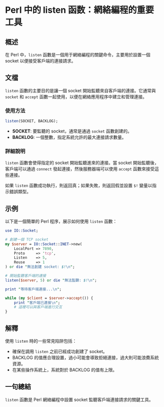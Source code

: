 <!--
Meta Description: # Perl 中的 listen 函数：網絡編程的重要工具 ## 概述 在 Perl 中，`listen` 函數是一個用于網絡編程的關鍵命令，主要用於設置一個 socket 以便接受客戶端的連接請求。 ## 文檔 `listen` 函數的主要目的是讓一個 socket 開始監聽來自客戶端的連接。它通...
Meta Keywords: socket, listen, perl, backlog, accept
-->

# Perl 中的 listen 函数：網絡編程的重要工具

## 概述
在 Perl 中，`listen` 函數是一個用于網絡編程的關鍵命令，主要用於設置一個 socket 以便接受客戶端的連接請求。

## 文檔
`listen` 函數的主要目的是讓一個 socket 開始監聽來自客戶端的連接。它通常與 `socket` 和 `accept` 函數一起使用，以便在網絡應用程序中建立和管理連接。

### 使用方法
```perl
listen(SOCKET, BACKLOG);
```
- **SOCKET**: 要監聽的 socket，通常是通過 `socket` 函數創建的。
- **BACKLOG**: 一個整數，指定系統允許的最大連接請求數量。

### 詳細說明
`listen` 函數會使得指定的 socket 開始監聽進來的連接。當 socket 開始監聽後，客戶端可以通過 `connect` 發起連接，然後服務器端可以使用 `accept` 函數來接受這些連接。

如果 `listen` 函數成功執行，則返回真；如果失敗，則返回假並設置 `$!` 變量以指示錯誤類型。

## 示例
以下是一個簡單的 Perl 程序，展示如何使用 `listen` 函數：

```perl
use IO::Socket;

# 創建一個 TCP socket
my $server = IO::Socket::INET->new(
    LocalPort => 7890,
    Proto     => 'tcp',
    Listen    => 5,
    Reuse     => 1
) or die "無法創建 socket: $!\n";

# 開始監聽客戶端的連接
listen($server, 5) or die "無法監聽: $!\n";

print "等待客戶端連接...\n";

while (my $client = $server->accept()) {
    print "客戶端已連接\n";
    # 這裡可以與客戶端進行交互
}
```

## 解釋
使用 `listen` 時的一些常見陷阱包括：
- 確保在調用 `listen` 之前已經成功創建了 socket。
- BACKLOG 的值應合理設置，過小可能會導致拒絕連接，過大則可能浪費系統資源。
- 在某些操作系統上，系統對於 BACKLOG 的值有上限。

## 一句總結
`listen` 函數是 Perl 網絡編程中設置 socket 監聽客戶端連接請求的關鍵工具。